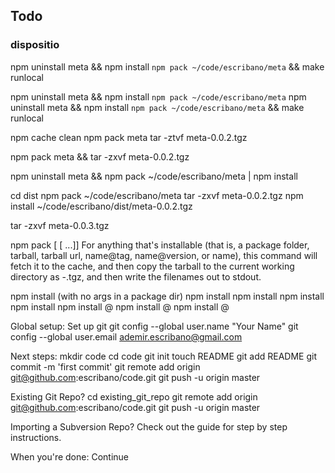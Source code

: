 ## Todo

### dispositio

npm uninstall meta && npm install `npm pack ~/code/escribano/meta` && make runlocal

npm uninstall meta && npm install `npm pack ~/code/escribano/meta`
npm uninstall meta && npm install `npm pack ~/code/escribano/meta` && make runlocal

npm cache clean
npm pack meta
tar -ztvf meta-0.0.2.tgz

npm pack meta && tar -zxvf meta-0.0.2.tgz 

npm uninstall meta && npm pack ~/code/escribano/meta | npm install

cd dist
npm pack ~/code/escribano/meta
tar -zxvf meta-0.0.2.tgz 
npm install ~/code/escribano/dist/meta-0.0.2.tgz 

tar -zxvf meta-0.0.3.tgz

npm pack [<pkg> [<pkg> ...]]
For anything that's installable (that is, a package folder, tarball, tarball url, name@tag, name@version, or name), this command will fetch it to the cache, and then copy the tarball to the current working directory as <name>-<version>.tgz, and then write the filenames out to stdout.
  
npm install (with no args in a package dir)
npm install <tarball file>
npm install <tarball url>
npm install <folder>
npm install <name>
npm install <name>@<tag>
npm install <name>@<version>
npm install <name>@<version range>
  
  Global setup:
   Set up git
    git config --global user.name "Your Name"
    git config --global user.email ademir.escribano@gmail.com

  Next steps:
    mkdir code
    cd code
    git init
    touch README
    git add README
    git commit -m 'first commit'
    git remote add origin git@github.com:escribano/code.git
    git push -u origin master

  Existing Git Repo?
    cd existing_git_repo
    git remote add origin git@github.com:escribano/code.git
    git push -u origin master

  Importing a Subversion Repo?
    Check out the guide for step by step instructions.

  When you're done:
    Continue